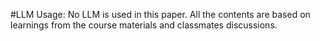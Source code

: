 #LLM Usage: 
No LLM is used in this paper. All the contents are based on learnings from the course materials and classmates discussions.